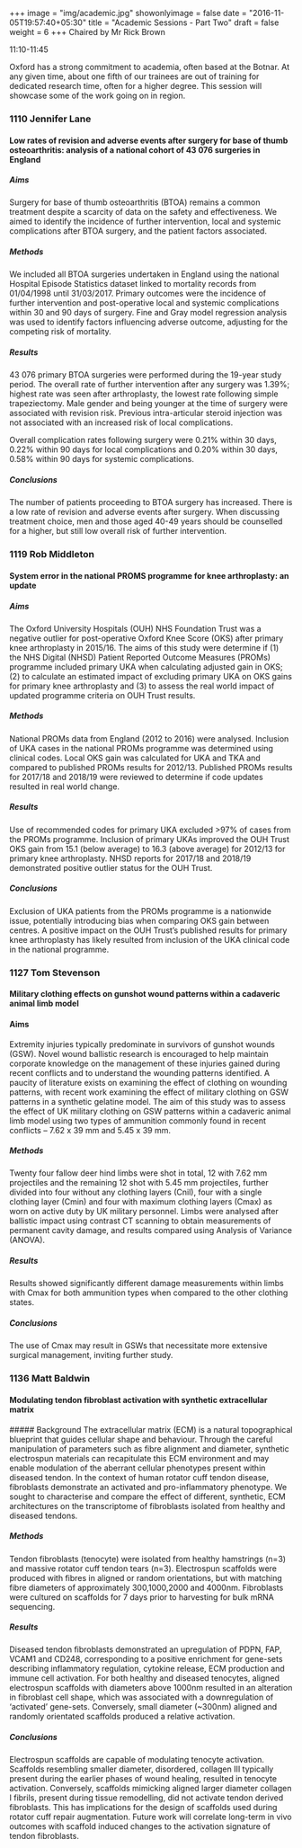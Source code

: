 +++
image = "img/academic.jpg"
showonlyimage = false
date = "2016-11-05T19:57:40+05:30"
title = "Academic Sessions - Part Two"
draft = false
weight = 6
+++
Chaired by Mr Rick Brown

11:10-11:45

<!--more-->

Oxford has a strong commitment to academia, often based at the Botnar. At any given time, about one fifth of our trainees are out of training for dedicated research time, often for a higher degree. This session will showcase some of the work going on in region.

### 1110 Jennifer Lane

#### Low rates of revision and adverse events after surgery for base of thumb osteoarthritis: analysis of a national cohort of 43 076 surgeries in England

##### Aims
Surgery for base of thumb osteoarthritis (BTOA) remains a common treatment despite a scarcity of data on the safety and effectiveness. We aimed to identify the incidence of further intervention, local and systemic complications after BTOA surgery, and the patient factors associated.

##### Methods
We included all BTOA surgeries undertaken in England using the national Hospital Episode Statistics dataset linked to mortality records from 01/04/1998 until 31/03/2017. Primary outcomes were the incidence of further intervention and post-operative local and systemic complications within 30 and 90 days of surgery. Fine and Gray model regression analysis was used to identify factors influencing adverse outcome, adjusting for the competing risk of mortality.

##### Results
43 076 primary BTOA surgeries were performed during the 19-year study period. The overall rate of further intervention after any surgery was 1.39%; highest rate was seen after arthroplasty, the lowest rate following simple trapeziectomy. Male gender and being younger at the time of surgery were associated with revision risk. Previous intra-articular steroid injection was not associated with an increased risk of local complications.  

Overall complication rates following surgery were 0.21% within 30 days, 0.22% within 90 days for local complications and 0.20% within 30 days, 0.58% within 90 days for systemic complications.

##### Conclusions
The number of patients proceeding to BTOA surgery has increased. There is a low rate of revision and adverse events after surgery. When discussing treatment choice, men and those aged 40-49 years should be counselled for a higher, but still low overall risk of further intervention.  


### 1119 Rob Middleton

#### System error in the national PROMS programme for knee arthroplasty: an update

##### Aims
The Oxford University Hospitals (OUH) NHS Foundation Trust was a negative outlier for post-operative Oxford Knee Score (OKS) after primary knee arthroplasty in 2015/16. The aims of this study were determine if (1) the NHS Digital (NHSD) Patient Reported Outcome Measures (PROMs) programme included primary UKA when calculating adjusted gain in OKS; (2) to calculate an estimated impact of excluding primary UKA on OKS gains for primary knee arthroplasty and (3) to assess the real world impact of updated programme criteria on OUH Trust results.

##### Methods
National PROMs data from England (2012 to 2016) were analysed. Inclusion of UKA cases in the national PROMs programme was determined using clinical codes. Local OKS gain was calculated for UKA and TKA and compared to published PROMs results for 2012/13. Published PROMs results for 2017/18 and 2018/19 were reviewed to determine if code updates resulted in real world change.

##### Results
Use of recommended codes for primary UKA excluded >97% of cases from the PROMs programme. Inclusion of primary UKAs improved the OUH Trust OKS gain from 15.1 (below average) to 16.3 (above average) for 2012/13 for primary knee arthroplasty. NHSD reports for 2017/18 and 2018/19 demonstrated positive outlier status for the OUH Trust.

##### Conclusions
Exclusion of UKA patients from the PROMs programme is a nationwide issue, potentially introducing bias when comparing OKS gain between centres. A positive impact on the OUH Trust’s published results for primary knee arthroplasty has likely resulted from inclusion of the UKA clinical code in the national programme.


### 1127 Tom Stevenson

#### Military clothing effects on gunshot wound patterns within a cadaveric animal limb model

#### Aims
Extremity injuries typically predominate in survivors of gunshot wounds (GSW). Novel wound ballistic research is encouraged to help maintain corporate knowledge on the management of these injuries gained during recent conflicts and to understand the wounding patterns identified. A paucity of literature exists on examining the effect of clothing on wounding patterns, with recent work examining the effect of military clothing on GSW patterns in a synthetic gelatine model. The aim of this study was to assess the effect of UK military clothing on GSW patterns within a cadaveric animal limb model using two types of ammunition commonly found in recent conflicts – 7.62 x 39 mm and 5.45 x 39 mm.

##### Methods
Twenty four fallow deer hind limbs were shot in total, 12 with 7.62 mm projectiles and the remaining 12 shot with 5.45 mm projectiles, further divided into four without any clothing layers (Cnil), four with a single clothing layer (Cmin) and four with maximum clothing layers (Cmax) as worn on active duty by UK military personnel. Limbs were analysed after ballistic impact using contrast CT scanning to obtain measurements of permanent cavity damage, and results compared using Analysis of Variance (ANOVA).

##### Results
Results showed significantly different damage measurements within limbs with Cmax for both ammunition types when compared to the other clothing states.

##### Conclusions
The use of Cmax may result in GSWs that necessitate more extensive surgical management, inviting further study.


### 1136 Matt Baldwin

#### Modulating tendon fibroblast activation with synthetic extracellular matrix

##### Background
The extracellular matrix (ECM) is a natural topographical blueprint that guides cellular shape and behaviour. Through the careful manipulation of parameters such as fibre alignment and diameter, synthetic electrospun materials can recapitulate this ECM environment and may enable modulation of the aberrant cellular phenotypes present within diseased tendon. In the context of human rotator cuff tendon disease, fibroblasts demonstrate an activated and pro-inflammatory phenotype. We sought to characterise and compare the effect of different, synthetic, ECM architectures on the transcriptome of fibroblasts isolated from healthy and diseased tendons.

##### Methods
Tendon fibroblasts (tenocyte) were isolated from healthy hamstrings (n=3) and massive rotator cuff tendon tears (n=3). Electrospun scaffolds were produced with fibres in aligned or random orientations, but with matching fibre diameters of approximately 300,1000,2000 and 4000nm. Fibroblasts were cultured on scaffolds for 7 days prior to harvesting for bulk mRNA sequencing.

##### Results
Diseased tendon fibroblasts demonstrated an upregulation of PDPN, FAP, VCAM1 and CD248, corresponding to a positive enrichment for gene-sets describing inflammatory regulation, cytokine release, ECM production and immune cell activation. For both healthy and diseased tenocytes, aligned electrospun scaffolds with diameters above 1000nm resulted in an alteration in fibroblast cell shape, which was associated with a downregulation of ‘activated’ gene-sets. Conversely, small diameter (~300nm) aligned and randomly orientated scaffolds produced a relative activation.

##### Conclusions
Electrospun scaffolds are capable of modulating tenocyte activation. Scaffolds resembling smaller diameter, disordered, collagen III typically present during the earlier phases of wound healing, resulted in tenocyte activation. Conversely, scaffolds mimicking aligned larger diameter collagen I fibrils, present during tissue remodelling, did not activate tendon derived fibroblasts. This has implications for the design of scaffolds used during rotator cuff repair augmentation. Future work will correlate long-term in vivo outcomes with scaffold induced changes to the activation signature of tendon fibroblasts.
